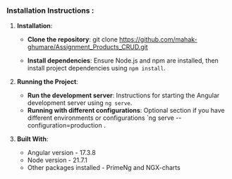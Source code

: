 
### Installation Instructions :

1. **Installation**:
    - **Clone the repository**: git clone https://github.com/mahak-ghumare/Assignment_Products_CRUD.git
   
   - **Install dependencies**: Ensure Node.js and npm are installed, then install project dependencies using `npm install`.

2. **Running the Project**:
   - **Run the development server**: Instructions for starting the Angular development server using `ng serve`.
   - **Running with different configurations**: Optional section if you have different environments or configurations `ng serve --configuration=production
.

3. **Built With**: 
    - Angular version - 17.3.8 
    - Node version -  21.7.1
    - Other packages installed - PrimeNg and NGX-charts





